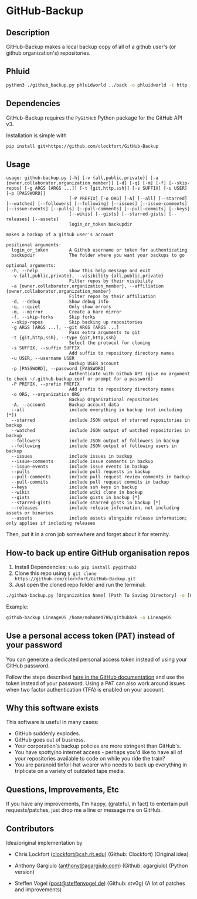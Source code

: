 # GitHub-Backup

## Description

GitHub-Backup makes a local backup copy of all of a github user's (or github organization's) repositories.

## Phluid

```bash
python3 ./github_backup.py phluidworld ../back -o phluidworld -t http -p <access_token>
```

## Dependencies

GitHub-Backup requires the `PyGitHub` Python package for the GitHub API v3.

Installation is simple with

```bash
pip install git+https://github.com/clockfort/GitHub-Backup
```

## Usage

```
usage: github-backup.py [-h] [-v {all,public,private}] [-a {owner,collaborator,organization_member}] [-d] [-q] [-m] [-f] [--skip-repos] [-g ARGS [ARGS ...]] [-t {git,http,ssh}] [-s SUFFIX] [-u USER] [-p [PASSWORD]]
                        [-P PREFIX] [-o ORG] [-A] [--all] [--starred] [--watched] [--followers] [--following] [--issues] [--issue-comments] [--issue-events] [--pulls] [--pull-comments] [--pull-commits] [--keys]
                        [--wikis] [--gists] [--starred-gists] [--releases] [--assets]
                        login_or_token backupdir

makes a backup of a github user's account

positional arguments:
  login_or_token        A Github username or token for authenticating
  backupdir             The folder where you want your backups to go

optional arguments:
  -h, --help            show this help message and exit
  -v {all,public,private}, --visibility {all,public,private}
                        Filter repos by their visibility
  -a {owner,collaborator,organization_member}, --affiliation {owner,collaborator,organization_member}
                        Filter repos by their affiliation
  -d, --debug           Show debug info
  -q, --quiet           Only show errors
  -m, --mirror          Create a bare mirror
  -f, --skip-forks      Skip forks
  --skip-repos          Skip backing up repositories
  -g ARGS [ARGS ...], --git ARGS [ARGS ...]
                        Pass extra arguments to git
  -t {git,http,ssh}, --type {git,http,ssh}
                        Select the protocol for cloning
  -s SUFFIX, --suffix SUFFIX
                        Add suffix to repository directory names
  -u USER, --username USER
                        Backup USER account
  -p [PASSWORD], --password [PASSWORD]
                        Authenticate with Github API (give no argument to check ~/.github-backup.conf or prompt for a password)
  -P PREFIX, --prefix PREFIX
                        Add prefix to repository directory names
  -o ORG, --organization ORG
                        Backup Organizational repositories
  -A, --account         Backup account data
  --all                 include everything in backup (not including [*])
  --starred             include JSON output of starred repositories in backup
  --watched             include JSON output of watched repositories in backup
  --followers           include JSON output of followers in backup
  --following           include JSON output of following users in backup
  --issues              include issues in backup
  --issue-comments      include issue comments in backup
  --issue-events        include issue events in backup
  --pulls               include pull requests in backup
  --pull-comments       include pull request review comments in backup
  --pull-commits        include pull request commits in backup
  --keys                include ssh keys in backup
  --wikis               include wiki clone in backup
  --gists               include gists in backup [*]
  --starred-gists       include starred gists in backup [*]
  --releases            include release information, not including assets or binaries
  --assets              include assets alongside release information; only applies if including releases
```

Then, put it in a cron job somewhere and forget about it for eternity.

## How-to back up entire GitHub organisation repos

1. Install Dependencies: `sudo pip install pygithub3`
2. Clone this repo using `$ git clone https://github.com/clockfort/GitHub-Backup.git`
3. Just open the cloned repo folder and run the terminal:

```bash
./github-backup.py [Organization Name] [Path To Saving Directory] -o [Organization Name]
```

Example:

```bash
github-backup LineageOS /home/mohamed786/githubbak -o LineageOS
```

## Use a personal access token (PAT) instead of your password

You can generate a dedicated personal access token instead of using your GitHub password.

Follow the steps described [here in the GitHub documentation](https://docs.github.com/en/github/authenticating-to-github/creating-a-personal-access-token) and use the token instead of your password.
Using a PAT can also work around issues when two factor authentication (TFA) is enabled on your account.

## Why this software exists

This software is useful in many cases:

- GitHub suddenly explodes.
- GitHub goes out of business.
- Your corporation's backup policies are more stringent than GitHub's.
- You have spotty/no internet access - perhaps you'd like to have all of your repositories available to code on while you ride the train?
- You are paranoid tinfoil-hat wearer who needs to back up everything in triplicate on a variety of outdated tape media.

## Questions, Improvements, Etc

If you have any improvements, I'm happy, (grateful, in fact) to entertain pull requests/patches, just drop me a line or message me on GitHub.

## Contributors

Idea/original implementation by

- Chris Lockfort (<clockfort@csh.rit.edu>) (Github: Clockfort)
  (Original idea)

- Anthony Gargiulo (<anthony@agargiulo.com>) (Github: agargiulo)
  (Python version)

- Steffen Vogel (<post@steffenvogel.de>) (Github: stv0g)
  (A lot of patches and improvements)

